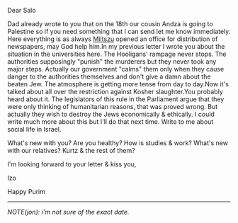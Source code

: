 Dear Salo
 
Dad already wrote to you that on the 18th our cousin Andza is going to Palestine so if you need something that I can send let me know immediately. Here everything  is as always <a href="#" title="Saba's other brother">Miltszu</a> opened an office for distribution of newspapers, may God help him.In my previous letter I wrote you about the situation in the universities here. The Hooligans' rampage never stops. The authorities supposingly "punish" the murderers but they never took any major steps. Actually our government "calms" them only when they cause danger to the authorities themselves.and don't give a damn about the beaten Jew. The atmosphere is getting more tense from day to day.Now it's talked about all over the restriction against Kosher slaughter.You  probably heard about it. The legislators of this rule in the Parliament argue that they were only thinking of humanitarian reasons, that was proved wrong. But actually they wish to destroy the Jews  economically & ethically. I could write much more about this but I'll do that next time. Write to me about social life in Israel.

What's new with you? Are you healthy? How is studies & work? What's new with our relatives? Kurtz & the rest of them?
 
I'm looking forward to your letter & kiss you,

Izo

Happy Purim

-----
_NOTE(jon): i'm not sure of the exact date._